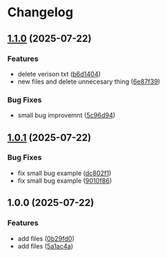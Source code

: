 # Changelog

## [1.1.0](https://github.com/fernandomendieta-facephi/tagging-versioning/compare/v1.0.1...v1.1.0) (2025-07-22)


### Features

* delete verison txt ([b6d1404](https://github.com/fernandomendieta-facephi/tagging-versioning/commit/b6d1404f8c76295fcf2d3151c03b724c08ce9142))
* new files and delete unnecesary thing ([6e87f39](https://github.com/fernandomendieta-facephi/tagging-versioning/commit/6e87f39a06bc7d7ae583ac154f7c06202d11e544))


### Bug Fixes

* small bug improvemnt ([5c96d94](https://github.com/fernandomendieta-facephi/tagging-versioning/commit/5c96d945417d9609b03c05d425aeba7504b92ab8))

## [1.0.1](https://github.com/fernandomendieta-facephi/tagging-versioning/compare/v1.0.0...v1.0.1) (2025-07-22)


### Bug Fixes

* fix small bug example ([dc802f1](https://github.com/fernandomendieta-facephi/tagging-versioning/commit/dc802f1a031d433552aa16ed23187d9553556123))
* fix small bug example ([9010f86](https://github.com/fernandomendieta-facephi/tagging-versioning/commit/9010f861aec8f127845ece497ec7474b5c802154))

## 1.0.0 (2025-07-22)


### Features

* add files ([0b29fd0](https://github.com/fernandomendieta-facephi/tagging-versioning/commit/0b29fd02f080e9b6adc40856bbf981f84171ed4e))
* add files ([5a1ac4a](https://github.com/fernandomendieta-facephi/tagging-versioning/commit/5a1ac4acb1a7025f276d172c37b6abd8fb0887cb))
